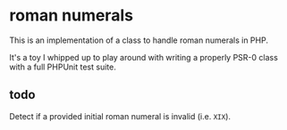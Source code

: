 # roman numerals

This is an implementation of a class to handle roman numerals in PHP.

It's a toy I whipped up to play around with writing a properly PSR-0 class with a full PHPUnit test suite.

## todo

Detect if a provided initial roman numeral is invalid (i.e. `XIX`).